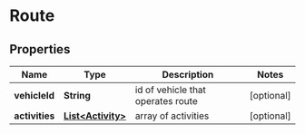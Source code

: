 
# Route

## Properties
Name | Type | Description | Notes
------------ | ------------- | ------------- | -------------
**vehicleId** | **String** | id of vehicle that operates route |  [optional]
**activities** | [**List&lt;Activity&gt;**](Activity.md) | array of activities |  [optional]



